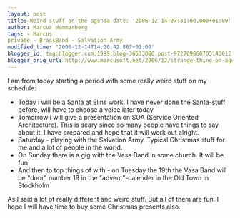```yaml
---
layout: post
title: Weird stuff on the agenda date: '2006-12-14T07:31:00.000+01:00'
author: Marcus Hammarberg
tags: - Marcus
private - BrassBand - Salvation Army
modified_time: '2006-12-14T14:20:42.867+01:00'
blogger_id: tag:blogger.com,1999:blog-36533086.post-972709860705143012
blogger_orig_url: http://www.marcusoft.net/2006/12/strange-thing-on-agenda.html
---
```


I am
from today starting a period with some really weird stuff on my
schedule:

-   Today i will be a Santa at Elins work. I have never done the
    Santa-stuff before, will have to choose a voice later today
-   Tomorrow i will give a presentation on SOA (Service Oriented
    Architecture). This is scary since so many people have things to say
    about it. I have prepared and hope that it will work out alright.
-   Saturday - playing with the Salvation Army. Typical Christmas stuff
    for me and a lot of people in the world.
-   On Sunday there is a gig with the Vasa Band in some church. It will
    be fun
-   And then to top things of with - on Tuesday the 19th the Vasa Band
    will be "door" number 19 in the "advent"-calender in the Old Town in
    Stockholm

As I said a lot of really different and weird stuff. But all of them are
fun. I hope I will have time to buy some Christmas presents also.
